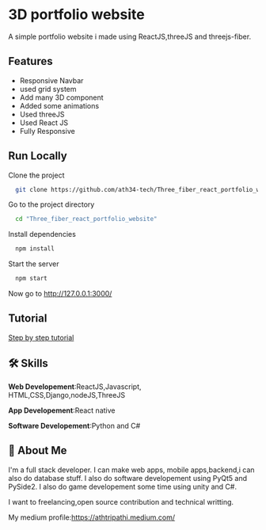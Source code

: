 
# 3D portfolio website

A simple portfolio website i made using ReactJS,threeJS and threejs-fiber.


## Features

- Responsive Navbar
- used grid system
- Add many 3D component
- Added some animations
- Used threeJS
- Used React JS 
- Fully Responsive






## Run Locally

Clone the project

```bash
  git clone https://github.com/ath34-tech/Three_fiber_react_portfolio_website.git
```

Go to the project directory

```bash
  cd "Three_fiber_react_portfolio_website"
```

Install dependencies

```bash
  npm install
```

Start the server

```bash
  npm start
```
Now go to http://127.0.0.1:3000/



## Tutorial

[Step by step tutorial](https://medium.com/geekculture/making-a-very-basic-portfolio-3d-object-website-using-react-and-three-fiber-d2673e620dac)



## 🛠 Skills
**Web Developement**:ReactJS,Javascript, HTML,CSS,Django,nodeJS,ThreeJS

**App Developement**:React native

**Software Developement**:Python and C#


## 🚀 About Me
I'm a full stack developer. I can make web apps, mobile apps,backend,i can also do database stuff.
I also do software developement using PyQt5 and PySide2.
I also do game developement some time using unity and C#.

I want to freelancing,open source contribution and technical writting.

My medium profile:https://athtripathi.medium.com/


